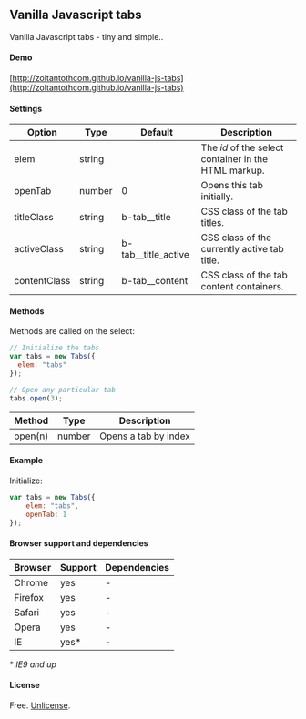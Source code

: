 Vanilla Javascript tabs
-------

Vanilla Javascript tabs - tiny and simple..

#### Demo

[http://zoltantothcom.github.io/vanilla-js-tabs](http://zoltantothcom.github.io/vanilla-js-tabs)

#### Settings

Option | Type | Default | Description
------ | ---- | ------- | -----------
elem | string |  | The _id_ of the select container in the HTML markup.
openTab | number | 0 | Opens this tab initially.
titleClass | string | b-tab__title | CSS class of the tab titles. 
activeClass | string | b-tab__title_active | CSS class of the currently active tab title. 
contentClass | string | b-tab__content | CSS class of the tab content containers.

#### Methods

Methods are called on the select:

```javascript
// Initialize the tabs
var tabs = new Tabs({
  elem: "tabs"
});

// Open any particular tab
tabs.open(3);
```

Method | Type | Description
------ | ---- | -----------
open(n) | number | Opens a tab by index

#### Example

Initialize:

```javascript
var tabs = new Tabs({
    elem: "tabs",
    openTab: 1
});
```

#### Browser support and dependencies

Browser | Support | Dependencies
------ | -------- | -----------
Chrome | yes | -
Firefox | yes | -
Safari | yes | -
Opera | yes | -
IE | yes* | -

\* _IE9 and up_

#### License

Free. [Unlicense](http://unlicense.org).
